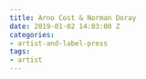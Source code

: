 ```yaml
---
title: Arno Cost & Norman Doray
date: 2019-01-02 14:03:00 Z
categories:
- artist-and-label-press
tags:
- artist
---
```


